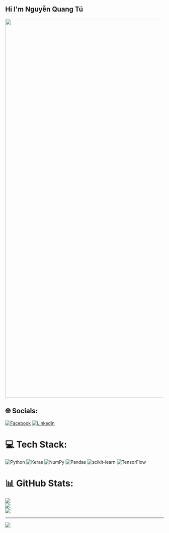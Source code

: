 ## Hi I'm Nguyễn Quang Tú

<div align="center">
    <img width="1200" src="https://i.imgur.com/g7Rn53v.gif">
</div>


## 🌐 Socials:
[![Facebook](https://img.shields.io/badge/Facebook-%231877F2.svg?logo=Facebook&logoColor=white)](https://www.facebook.com/profile.php?id=100012176165855) [![LinkedIn](https://img.shields.io/badge/LinkedIn-%230077B5.svg?logo=linkedin&logoColor=white)](https://www.linkedin.com/in/quang-t%C3%BA-nguy%E1%BB%85n-882025233/) 

# 💻 Tech Stack:
![Python](https://img.shields.io/badge/python-3670A0?style=plastic&logo=python&logoColor=ffdd54) ![Keras](https://img.shields.io/badge/Keras-%23D00000.svg?style=plastic&logo=Keras&logoColor=white) ![NumPy](https://img.shields.io/badge/numpy-%23013243.svg?style=plastic&logo=numpy&logoColor=white) ![Pandas](https://img.shields.io/badge/pandas-%23150458.svg?style=plastic&logo=pandas&logoColor=white) ![scikit-learn](https://img.shields.io/badge/scikit--learn-%23F7931E.svg?style=plastic&logo=scikit-learn&logoColor=white) ![TensorFlow](https://img.shields.io/badge/TensorFlow-%23FF6F00.svg?style=plastic&logo=TensorFlow&logoColor=white)
# 📊 GitHub Stats:
![](https://github-readme-stats.vercel.app/api?username=NQT1711&theme=vue&hide_border=false&include_all_commits=true&count_private=false)<br/>
![](https://github-readme-streak-stats.herokuapp.com/?user=NQT1711&theme=vue&hide_border=false)<br/>
![](https://github-readme-stats.vercel.app/api/top-langs/?username=NQT1711&theme=vue&hide_border=false&include_all_commits=true&count_private=false&layout=compact)

---
[![](https://visitcount.itsvg.in/api?id=NQT1711&icon=0&color=0)](https://visitcount.itsvg.in)

<!-- Proudly created with GPRM ( https://gprm.itsvg.in ) -->
